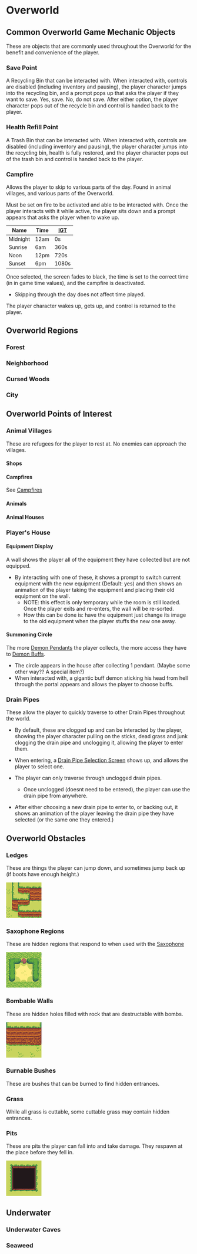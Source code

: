 # Overworld

## Common Overworld Game Mechanic Objects

These are objects that are commonly used throughout the Overworld for the benefit and convenience of the player.

### Save Point

A Recycling Bin that can be interacted with. When interacted with, controls are disabled (including inventory and pausing), the player character jumps into the recycling bin, and a prompt pops up that asks the player if they want to save. Yes, save. No, do not save.
After either option, the player character pops out of the recycle bin and control is handed back to the player.

### Health Refill Point

A Trash Bin that can be interacted with. When interacted with, controls are disabled (including inventory and pausing), the player character jumps into the recycling bin, health is fully restored, and the player character pops out of the trash bin and control is handed back to the player.

### Campfire

Allows the player to skip to various parts of the day. Found in animal villages, and various parts of the Overworld.

Must be set on fire to be activated and able to be interacted with. Once the player interacts with it while active, the player sits down and a prompt appears that asks the player when to wake up.

| Name     | Time | [IGT](day-night-system.md#in-game-time) |
|----------|------|----------------------|
| Midnight | 12am | 0s                   |
| Sunrise  | 6am  | 360s                 |
| Noon     | 12pm | 720s                 |
| Sunset   | 6pm  | 1080s                |

Once selected, the screen fades to black, the time is set to the correct time (in in game time values), and the campfire is deactivated.

- Skipping through the day does not affect time played.

The player character wakes up, gets up, and control is returned to the player.

## Overworld Regions

### Forest

### Neighborhood

### Cursed Woods

### City

## Overworld Points of Interest

### Animal Villages

These are refugees for the player to rest at. No enemies can approach the villages.

#### Shops

#### Campfires

See [Campfires](#campfire)

#### Animals

#### Animal Houses

### Player's House

#### Equipment Display

A wall shows the player all of the equipment they have collected but are not equipped.

- By interacting with one of these, it shows a prompt to switch current equipment with the new equipment (Default: yes) and then shows an animation of the player taking the equipment and placing their old equipment on the wall.
  - NOTE: this effect is only temporary while the room is still loaded. Once the player exits and re-enters, the wall will be re-sorted.
  - How this can be done is: have the equipment just change its image to the old equipment when the player stuffs the new one away.

#### Summoning Circle

The more [Demon Pendants](obtainables.md#demon-pendants) the player collects, the more access they have to [Demon Buffs](demon-buffs.md).

- The circle appears in the house after collecting 1 pendant. (Maybe some other way?? A special item?)
- When interacted with, a gigantic buff demon sticking his head from hell through the portal appears and allows the player to choose buffs.

### Drain Pipes

These allow the player to quickly traverse to other Drain Pipes throughout the world.

- By default, these are clogged up and can be interacted by the player, showing the player character pulling on the sticks, dead grass and junk clogging the drain pipe and unclogging it, allowing the player to enter them.

- When entering, a [Drain Pipe Selection Screen](ui.md#warp-screen) shows up, and allows the player to select one.

- The player can only traverse through unclogged drain pipes.
  - Once unclogged (doesnt need to be entered), the player can use the drain pipe from anywhere.

- After either choosing a new drain pipe to enter to, or backing out, it shows an animation of the player leaving the drain pipe they have selected (or the same one they entered.)

## Overworld Obstacles

### Ledges

These are things the player can jump down, and sometimes jump back up (if boots have enough height.)

![Alt text](imgs/ledges.png)

### Saxophone Regions

These are hidden regions that respond to when used with the [Saxophone](obtainables.md#saxophone)

![Alt text](imgs/sax_region.png)

### Bombable Walls

These are hidden holes filled with rock that are destructable with bombs.

![Alt text](imgs/bombable_wall.png)

### Burnable Bushes

These are bushes that can be burned to find hidden entrances.

### Grass

While all grass is cuttable, some cuttable grass may contain hidden entrances.

### Pits

These are pits the player can fall into and take damage. They respawn at the place before they fell in.

![Alt text](imgs/pit.png)

## Underwater

### Underwater Caves

### Seaweed
